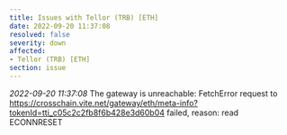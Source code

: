 ```yaml
---
title: Issues with Tellor (TRB) [ETH]
date: 2022-09-20 11:37:08
resolved: false
severity: down
affected:
- Tellor (TRB) [ETH]
section: issue
---
```


*2022-09-20 11:37:08* The gateway is unreachable: FetchError request to https://crosschain.vite.net/gateway/eth/meta-info?tokenId=tti_c05c2c2fb8f6b428e3d60b04 failed, reason: read ECONNRESET